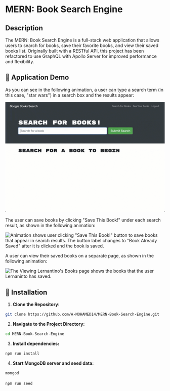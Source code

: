# MERN: Book Search Engine

## Description

The MERN: Book Search Engine is a full-stack web application that allows users to search for books, save their favorite books, and view their saved books list. Originally built with a RESTful API, this project has been refactored to use GraphQL with Apollo Server for improved performance and flexibility.

## 🎥 Application Demo

As you can see in the following animation, a user can type a search term (in this case, "star wars") in a search box and the results appear:

![Animation shows "star wars" typed into a search box and books about Star Wars appearing as results.](./assets/demo-01.gif)

The user can save books by clicking "Save This Book!" under each search result, as shown in the following animation:

![Animation shows user clicking "Save This Book!" button to save books that appear in search results. The button label changes to "Book Already Saved" after it is clicked and the book is saved.](./assets/demo-02.gif)

A user can view their saved books on a separate page, as shown in the following animation:

![The Viewing Lernantino's Books page shows the books that the user Lernaninto has saved.](./assets/demo-03.gif)

## 🚀 Installation

1. **Clone the Repository**:

```sh
git clone https://github.com/A-MOHAMED14/MERN-Book-Search-Engine.git
```

2. **Navigate to the Project Directory:**

```sh
cd MERN-Book-Search-Engine
```

3. **Install dependencies:**

```sh
npm run install
```

4. **Start MongoDB server and seed data:**

```sh
mongod

npm run seed
```

